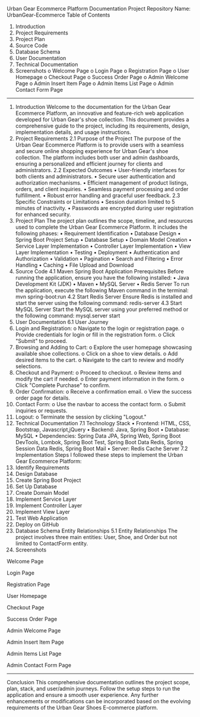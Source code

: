 Urban Gear Ecommerce Platform Documentation
Project Repository Name: UrbanGear-Ecommerce
Table of Contents
1.	Introduction
2.	Project Requirements
3.	Project Plan
4.	Source Code
5.	Database Schema
6.	User Documentation
7.	Technical Documentation
8.	Screenshots
o	Welcome Page
o	Login Page
o	Registration Page
o	User Homepage
o	Checkout Page
o	Success Order Page
o	Admin Welcome Page
o	Admin Insert Item Page
o	Admin Items List Page
o	Admin Contact Form Page
________________________________________
1. Introduction
Welcome to the documentation for the Urban Gear Ecommerce Platform, an innovative and feature-rich web application developed for Urban Gear's shoe collection. This document provides a comprehensive guide to the project, including its requirements, design, implementation details, and usage instructions.
2. Project Requirements
2.1 Purpose of the Project
The purpose of the Urban Gear Ecommerce Platform is to provide users with a seamless and secure online shopping experience for Urban Gear's shoe collection. The platform includes both user and admin dashboards, ensuring a personalized and efficient journey for clients and administrators.
2.2 Expected Outcomes
•	User-friendly interfaces for both clients and administrators.
•	Secure user authentication and authorization mechanisms.
•	Efficient management of product listings, orders, and client inquiries.
•	Seamless payment processing and order fulfillment.
•	Robust error handling and graceful user feedback.
2.3 Specific Constraints or Limitations
•	Session duration limited to 5 minutes of inactivity.
•	Passwords are encrypted during user registration for enhanced security.
3. Project Plan
The project plan outlines the scope, timeline, and resources used to complete the Urban Gear Ecommerce Platform. It includes the following phases:
•	Requirement Identification
•	Database Design
•	Spring Boot Project Setup
•	Database Setup
•	Domain Model Creation
•	Service Layer Implementation
•	Controller Layer Implementation
•	View Layer Implementation
•	Testing
•	Deployment
•	Authentication and Authorization
•	Validation
•	Pagination
•	Search and Filtering
•	Error Handling
•	Caching
•	File Upload and Download
4. Source Code
4.1 Maven Spring Boot Application
Prerequisites
Before running the application, ensure you have the following installed:
•	Java Development Kit (JDK)
•	Maven
•	MySQL Server
•	Redis Server
To run the application, execute the following Maven command in the terminal:
mvn spring-boot:run
4.2 Start Redis Server
Ensure Redis is installed and start the server using the following command:
redis-server
4.3 Start MySQL Server
Start the MySQL server using your preferred method or the following command:
mysql.server start
6. User Documentation
6.1 User Journey
1.	Login and Registration:
o	Navigate to the login or registration page.
o	Provide credentials for login or fill in the registration form.
o	Click "Submit" to proceed.
2.	Browsing and Adding to Cart:
o	Explore the user homepage showcasing available shoe collections.
o	Click on a shoe to view details.
o	Add desired items to the cart.
o	Navigate to the cart to review and modify selections.
3.	Checkout and Payment:
o	Proceed to checkout.
o	Review items and modify the cart if needed.
o	Enter payment information in the form.
o	Click "Complete Purchase" to confirm.
4.	Order Confirmation:
o	Receive a confirmation email.
o	View the success order page for details.
5.	Contact Form:
o	Use the navbar to access the contact form.
o	Submit inquiries or requests.
6.	Logout:
o	Terminate the session by clicking "Logout."
7. Technical Documentation
7.1 Technology Stack
•	Frontend: HTML, CSS, Bootstrap, Javascript,jQuery
•	Backend: Java, Spring Boot
•	Database: MySQL
•	Dependencies: Spring Data JPA, Spring Web, Spring Boot DevTools, Lombok, Spring Boot Test, Spring Boot Data Redis, Spring Session Data Redis, Spring Boot Mail
•	Server: Redis Cache Server
7.2 Implementation Steps
I followed these steps to implement the Urban Gear Ecommerce Platform:
1.	Identify Requirements
2.	Design Database
3.	Create Spring Boot Project
4.	Set Up Database
5.	Create Domain Model
6.	Implement Service Layer
7.	Implement Controller Layer
8.	Implement View Layer
9.	Test Web Application
10.	Deploy on GitHub
5. Database Schema Entity Relationships
5.1 Entity Relationships
The project involves three main entities: User, Shoe, and Order but not limited to ContactForm entity.
7.	Screenshots

Welcome Page
  

Login Page
  

Registration Page
  
User Homepage
  


Checkout Page
  


Success Order Page
  

Admin Welcome Page
 
 
Admin Insert Item Page
  

Admin Items List Page
 
 
Admin Contact Form Page
 
 
________________________________________
Conclusion
This comprehensive documentation outlines the project scope, plan, stack, and user/admin journeys. Follow the setup steps to run the application and ensure a smooth user experience. Any further enhancements or modifications can be incorporated based on the evolving requirements of the Urban Gear Shoes E-commerce platform.

